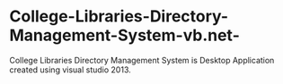 # College-Libraries-Directory-Management-System-vb.net-
College Libraries Directory Management System is Desktop Application created using visual studio 2013. 
